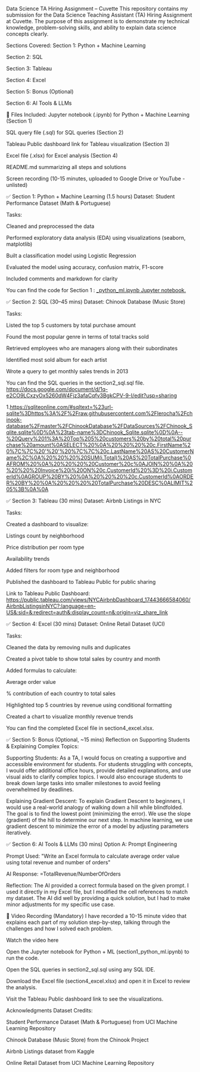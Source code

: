 Data Science TA Hiring Assignment – Cuvette
This repository contains my submission for the Data Science Teaching Assistant (TA) Hiring Assignment at Cuvette. The purpose of this assignment is to demonstrate my technical knowledge, problem-solving skills, and ability to explain data science concepts clearly.

Sections Covered:
Section 1: Python + Machine Learning

Section 2: SQL

Section 3: Tableau

Section 4: Excel

Section 5: Bonus (Optional)

Section 6: AI Tools & LLMs

📂 Files Included:
Jupyter notebook (.ipynb) for Python + Machine Learning (Section 1)

SQL query file (.sql) for SQL queries (Section 2)

Tableau Public dashboard link for Tableau visualization (Section 3)

Excel file (.xlsx) for Excel analysis (Section 4)

README.md summarizing all steps and solutions

Screen recording (10-15 minutes, uploaded to Google Drive or YouTube - unlisted)

✅ Section 1: Python + Machine Learning (1.5 hours)
Dataset: Student Performance Dataset (Math & Portuguese)

Tasks:

Cleaned and preprocessed the data

Performed exploratory data analysis (EDA) using visualizations (seaborn, matplotlib)

Built a classification model using Logistic Regression

Evaluated the model using accuracy, confusion matrix, F1-score

Included comments and markdown for clarity

You can find the code for Section 1 :
[_python_ml.ipynb Jupyter notebook.](https://github.com/Farhanahoque251/Data-Science-TA-Hiring-Assignment-Cuvette/blob/main/student_pass_prediction.ipynb)

✅ Section 2: SQL (30–45 mins)
Dataset: Chinook Database (Music Store)

Tasks:

Listed the top 5 customers by total purchase amount

Found the most popular genre in terms of total tracks sold

Retrieved employees who are managers along with their subordinates

Identified most sold album for each artist

Wrote a query to get monthly sales trends in 2013

You can find the SQL queries in the section2_sql.sql file.
https://docs.google.com/document/d/1q-e2CO9LCxzyOx5260dW4Fjz3afaCqfv3BgkCPV-9-I/edit?usp=sharing

1.https://sqliteonline.com/#sqltext=%23url-sqlite%3Dhttps%3A%2F%2Fraw.githubusercontent.com%2Flerocha%2Fchinook-database%2Fmaster%2FChinookDatabase%2FDataSources%2FChinook_Sqlite.sqlite%0D%0A%23tab-name%3DChinook_Sqlite.sqlite%0D%0A--%20Query%201%3A%20Top%205%20customers%20by%20total%20purchase%20amount%0ASELECT%20%0A%20%20%20%20c.FirstName%20%7C%7C%20'%20'%20%7C%7C%20c.LastName%20AS%20CustomerName%2C%0A%20%20%20%20SUM(i.Total)%20AS%20TotalPurchase%0AFROM%20%0A%20%20%20%20Customer%20c%0AJOIN%20%0A%20%20%20%20Invoice%20i%20ON%20c.CustomerId%20%3D%20i.CustomerId%0AGROUP%20BY%20%0A%20%20%20%20c.CustomerId%0AORDER%20BY%20%0A%20%20%20%20TotalPurchase%20DESC%0ALIMIT%205%3B%0A%0A


✅ Section 3: Tableau (30 mins)
Dataset: Airbnb Listings in NYC

Tasks:

Created a dashboard to visualize:

Listings count by neighborhood

Price distribution per room type

Availability trends

Added filters for room type and neighborhood

Published the dashboard to Tableau Public for public sharing

Link to Tableau Public Dashboard:
https://public.tableau.com/views/NYCAirbnbDashboard_17443666584060/AirbnbListingsinNYC?:language=en-US&:sid=&:redirect=auth&:display_count=n&:origin=viz_share_link

✅ Section 4: Excel (30 mins)
Dataset: Online Retail Dataset (UCI)

Tasks:

Cleaned the data by removing nulls and duplicates

Created a pivot table to show total sales by country and month

Added formulas to calculate:

Average order value

% contribution of each country to total sales

Highlighted top 5 countries by revenue using conditional formatting

Created a chart to visualize monthly revenue trends

You can find the completed Excel file in section4_excel.xlsx.

✅ Section 5: Bonus (Optional, ~15 mins)
Reflection on Supporting Students & Explaining Complex Topics:

Supporting Students:
As a TA, I would focus on creating a supportive and accessible environment for students. For students struggling with concepts, I would offer additional office hours, provide detailed explanations, and use visual aids to clarify complex topics. I would also encourage students to break down large tasks into smaller milestones to avoid feeling overwhelmed by deadlines.

Explaining Gradient Descent:
To explain Gradient Descent to beginners, I would use a real-world analogy of walking down a hill while blindfolded. The goal is to find the lowest point (minimizing the error). We use the slope (gradient) of the hill to determine our next step. In machine learning, we use gradient descent to minimize the error of a model by adjusting parameters iteratively.

✅ Section 6: AI Tools & LLMs (30 mins)
Option A: Prompt Engineering

Prompt Used:
"Write an Excel formula to calculate average order value using total revenue and number of orders"

AI Response:
=TotalRevenue/NumberOfOrders

Reflection:
The AI provided a correct formula based on the given prompt. I used it directly in my Excel file, but I modified the cell references to match my dataset. The AI did well by providing a quick solution, but I had to make minor adjustments for my specific use case.

🎥 Video Recording (Mandatory)
I have recorded a 10-15 minute video that explains each part of my solution step-by-step, talking through the challenges and how I solved each problem.

Watch the video here

Open the Jupyter notebook for Python + ML (section1_python_ml.ipynb) to run the code.

Open the SQL queries in section2_sql.sql using any SQL IDE.

Download the Excel file (section4_excel.xlsx) and open it in Excel to review the analysis.

Visit the Tableau Public dashboard link to see the visualizations.

Acknowledgments
Dataset Credits:

Student Performance Dataset (Math & Portuguese) from UCI Machine Learning Repository

Chinook Database (Music Store) from the Chinook Project

Airbnb Listings dataset from Kaggle

Online Retail Dataset from UCI Machine Learning Repository

